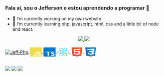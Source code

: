 ### Fala aí, sou o Jefferson e estou aprendendo a programar 👋

<!--
**jeffersonsxcarvalho/jeffersonsxcarvalho** is a ✨ _special_ ✨ repository because its `README.md` (this file) appears on your GitHub profile.
-->

- 🔭 I’m currently working on my own website.
- 🌱 I’m currently learning php, javascript, html, css and a little bit of node and react.
<!-- 👯 I’m looking to collaborate o
- 🤔 I’m looking for help with ...
- 💬 Ask me about ...
- 📫 How to reach me: ...
- 😄 Pronouns: ...
- ⚡ Fun fact: ...-->

<div align="center">
  <a href="https://github.com/jeffersonsxcarvalho">
  <img height="180em" src="https://github-readme-stats.vercel.app/api?username=jeffersonsxcarvalho&show_icons=true&theme=dark&include_all_commits=true&count_private=true"/>
  <img height="180em" src="https://github-readme-stats.vercel.app/api/top-langs/?username=jeffersonsxcarvalho&layout=compact&langs_count=7&theme=dark"/>
</div>

<div style="display: inline_block"><br>  
  <img align="center" alt="Jeff-Php" height="30" width="40" src="https://cdn.jsdelivr.net/gh/devicons/devicon/icons/php/php-plain.svg" />
  <img align="center" alt="Rafa-Js" height="30" width="40" src="https://raw.githubusercontent.com/devicons/devicon/master/icons/javascript/javascript-plain.svg">
  <img align="center" alt="Rafa-Ts" height="30" width="40" src="https://raw.githubusercontent.com/devicons/devicon/master/icons/typescript/typescript-plain.svg">
  <img align="center" alt="Rafa-React" height="30" width="40" src="https://raw.githubusercontent.com/devicons/devicon/master/icons/react/react-original.svg">
  <img align="center" alt="Rafa-HTML" height="30" width="40" src="https://raw.githubusercontent.com/devicons/devicon/master/icons/html5/html5-original.svg">
  <img align="center" alt="Jeff-CSS" height="30" width="40" src="https://raw.githubusercontent.com/devicons/devicon/master/icons/css3/css3-original.svg">
</div>

##

<div>   
  <a href="https://instagram.com/jeffersonsxcarvalho" target="_blank"><img src="https://img.shields.io/badge/-Instagram-%23E4405F?style=for-the-badge&logo=instagram&logoColor=white"></a> 	
  <a href = "mailto:jeffersonsicarvalho@gmail.com"><img src="https://img.shields.io/badge/-Gmail-%23333?style=for-the-badge&logo=gmail&logoColor=white"></a>
  <a href="https://www.linkedin.com/in/jeffersonsxcarvalho/" target="_blank"><img src="https://img.shields.io/badge/-LinkedIn-%230077B5?style=for-the-badge&logo=linkedin&logoColor=white"></a>
 
</div>

